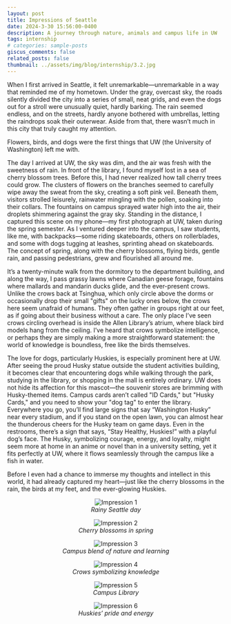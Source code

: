 ```yaml
---
layout: post
title: Impressions of Seattle
date: 2024-3-30 15:56:00-0400
description: A journey through nature, animals and campus life in UW
tags: internship
# categories: sample-posts
giscus_comments: false
related_posts: false
thumbnail: ../assets/img/blog/internship/3.2.jpg
---
```


When I first arrived in Seattle, it felt unremarkable—unremarkable in a way that reminded me of my hometown. Under the gray, overcast sky, the roads silently divided the city into a series of small, neat grids, and even the dogs out for a stroll were unusually quiet, hardly barking. The rain seemed endless, and on the streets, hardly anyone bothered with umbrellas, letting the raindrops soak their outerwear. Aside from that, there wasn’t much in this city that truly caught my attention.

Flowers, birds, and dogs were the first things that UW (the University of Washington) left me with.

The day I arrived at UW, the sky was dim, and the air was fresh with the sweetness of rain. In front of the library, I found myself lost in a sea of cherry blossom trees. Before this, I had never realized how tall cherry trees could grow. The clusters of flowers on the branches seemed to carefully wipe away the sweat from the sky, creating a soft pink veil. Beneath them, visitors strolled leisurely, rainwater mingling with the pollen, soaking into their collars. The fountains on campus sprayed water high into the air, their droplets shimmering against the gray sky. Standing in the distance, I captured this scene on my phone—my first photograph at UW, taken during the spring semester. As I ventured deeper into the campus, I saw students, like me, with backpacks—some riding skateboards, others on rollerblades, and some with dogs tugging at leashes, sprinting ahead on skateboards. The concept of spring, along with the cherry blossoms, flying birds, gentle rain, and passing pedestrians, grew and flourished all around me.

It’s a twenty-minute walk from the dormitory to the department building, and along the way, I pass grassy lawns where Canadian geese forage, fountains where mallards and mandarin ducks glide, and the ever-present crows. Unlike the crows back at Tsinghua, which only circle above the dorms or occasionally drop their small "gifts" on the lucky ones below, the crows here seem unafraid of humans. They often gather in groups right at our feet, as if going about their business without a care. The only place I’ve seen crows circling overhead is inside the Allen Library’s atrium, where black bird models hang from the ceiling. I’ve heard that crows symbolize intelligence, or perhaps they are simply making a more straightforward statement: the world of knowledge is boundless, free like the birds themselves.

The love for dogs, particularly Huskies, is especially prominent here at UW. After seeing the proud Husky statue outside the student activities building, it becomes clear that encountering dogs while walking through the park, studying in the library, or shopping in the mall is entirely ordinary. UW does not hide its affection for this mascot—the souvenir stores are brimming with Husky-themed items. Campus cards aren’t called "ID Cards," but "Husky Cards," and you need to show your "dog tag" to enter the library. Everywhere you go, you’ll find large signs that say “Washington Husky” near every stadium, and if you stand on the open lawn, you can almost hear the thunderous cheers for the Husky team on game days. Even in the restrooms, there’s a sign that says, “Stay Healthy, Huskies!” with a playful dog’s face. The Husky, symbolizing courage, energy, and loyalty, might seem more at home in an anime or novel than in a university setting, yet it fits perfectly at UW, where it flows seamlessly through the campus like a fish in water.

Before I even had a chance to immerse my thoughts and intellect in this world, it had already captured my heart—just like the cherry blossoms in the rain, the birds at my feet, and the ever-glowing Huskies.

<div style="text-align: center; margin-bottom: 20px;"> 
    <figure> 
        <img src="{{ site.baseurl }}\assets\img\blog\internship\3.1.jpg" alt="Impression 1" style="max-width: 30%; height: auto;"> 
        <figcaption><em>Rainy Seattle day</em></figcaption> 
    </figure> 
    <figure> 
        <img src="{{ site.baseurl }}\assets\img\blog\internship\3.2.jpg" alt="Impression 2" style="max-width: 30%; height: auto;"> 
        <figcaption><em>Cherry blossoms in spring</em></figcaption> 
    </figure> 
    <figure> 
        <img src="{{ site.baseurl }}\assets\img\blog\internship\3.3.jpg" alt="Impression 3" style="max-width: 30%; height: auto;"> 
        <figcaption><em>Campus blend of nature and learning</em></figcaption> 
    </figure> 
    <figure>
        <img src="{{ site.baseurl }}\assets\img\blog\internship\3.4.jpg" alt="Impression 4" style="max-width: 30%; height: auto;">
        <figcaption><em>Crows symbolizing knowledge</em></figcaption>
    </figure>
    <figure>
        <img src="{{ site.baseurl }}\assets\img\blog\internship\3.5.jpg" alt="Impression 5" style="max-width: 30%; height: auto;">
        <figcaption><em>Campus Library</em></figcaption>
    </figure>
    <figure>
        <img src="{{ site.baseurl }}\assets\img\blog\internship\3.6.jpg" alt="Impression 6" style="max-width: 30%; height: auto;">
        <figcaption><em>Huskies’ pride and energy</em></figcaption>
    </figure>
</div>

